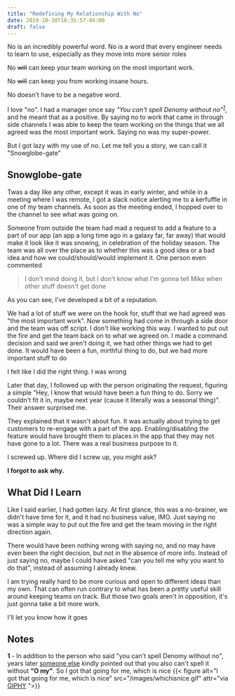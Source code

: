 ```yaml
---
title: "Redefining My Relationship With No"
date: 2019-10-30T16:35:57-04:00
draft: false
---
```


No is an incredibly powerful word. No is a word that every engineer needs to learn to use, especially as they move into more senior roles

No ~~will~~ can keep your team working on the most important work.

No ~~will~~ can keep you from working insane hours.

No doesn't have to be a negative word.

I love "no". I had a manager once say *"You can't spell Denomy without no"<sup><a href="#note1">1</a></sup>*, and he meant that as a positive. By saying no to work that came in through side channels I was able to keep the team working on the things that we all agreed was the most important work. Saying no was my super-power.

But I got lazy with my use of no. Let me tell you a story, we can call it "Snowglobe-gate"

## Snowglobe-gate
Twas a day like any other, except it was in early winter, and while in a meeting where I was remote, I got a slack notice alerting me to a kerfuffle in one of my team channels. As soon as the meeting ended, I hopped over to the channel to see what was going on.

Someone from outside the team had mad a request to add a feature to a part of our app (an app a long time ago in a galaxy far, far away) that would make it look like it was snowing, in celebration of the holiday season. The team was all over the place as to whether this was a good idea or a bad idea and how we could/should/would implement it. One person even commented 

> I don't mind doing it, but I don't know what I'm gonna tell Mike when other stuff doesn't get done

As you can see, I've developed a bit of a reputation.

We had a lot of stuff we were on the hook for, stuff that we had agreed was "the most important work". Now something had come in through a side door and the team was off script. I don't like working this way. I wanted to put out the fire and get the team back on to what we agreed on. I made a command decision and said we aren't doing it, we had other things we had to get done. It would have been a fun, mirthful thing to do, but we had more important stuff to do

I felt like I did the right thing. I was wrong

Later that day, I followed up with the person originating the request, figuring a simple "Hey, I know that would have been a fun thing to do. Sorry we couldn't fit it in, maybe next year (cause it literally was a seasonal thing)". Their answer surprised me. 

They explained that it wasn't about fun. It was actually about trying to get customers to re-engage with a part of the app. Enabling/disabling the feature would have brought them to places in the app that they may not have gone to a lot. There was a real business purpose to it.

I screwed up. Where did I screw up, you might ask?

**I forgot to ask why.**

## What Did I Learn
Like I said earlier, I had gotten lazy. At first glance, this was a no-brainer, we didn't have time for it, and it had no business value, IMO. Just saying no was a simple way to put out the fire and get the team moving in the right direction again.

There would have been nothing wrong with saying no, and no may have even been the right decision, but not in the absence of more info. Instead of just saying no, maybe I could have asked "can you tell me why you want to do that", instead of assuming I already knew.

I am trying really hard to be more curious and open to different ideas than my own. That can often run contrary to what has been a pretty useful skill around keeping teams on track. But those two goals aren't in opposition, it's just gonna take a bit more work.

I'll let you know how it goes


## Notes
<label id="note1">**1** - In addition to the person who said "you can't spell Denomy without no", years later [someone else](https://twitter.com/mrdavidjcole) kindly pointed out that you also can't spell it without **"O my"**. So I got that going for me, which is nice
{{< figure  alt="I got that going for me, which is nice" src="/images/whichisnice.gif" attr="via [GIPHY](https://giphy.com/gifs/reactiongifs-mrw-nice-akoqZXagYJkXe) ">}}